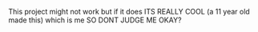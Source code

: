 This project might not work but if it does ITS REALLY COOL (a 11 year old made this) which is me SO DONT JUDGE ME OKAY? 
